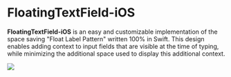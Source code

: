 # FloatingTextField-iOS

**FloatingTextField-iOS** is an easy and customizable implementation of the space saving "Float Label Pattern" written 100% in Swift.
This design enables adding context to input fields that are visible at the time of typing, 
while minimizing the additional space used to display this additional context. 


![](working-display.gif)
